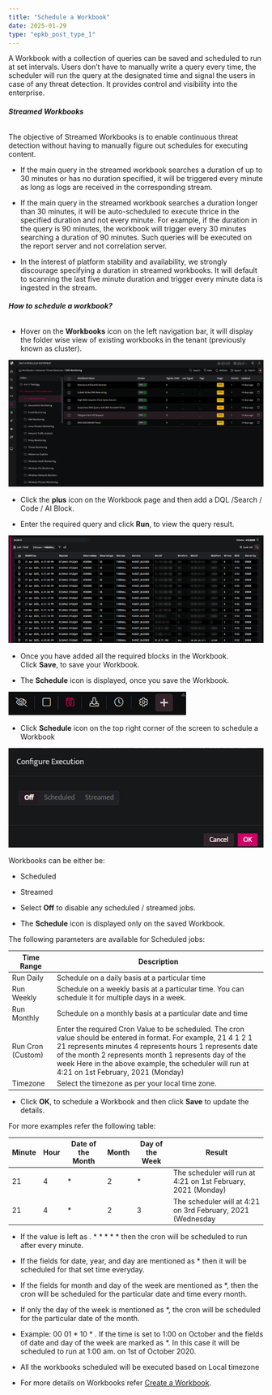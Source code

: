 ```yaml
---
title: "Schedule a Workbook"
date: 2025-01-29
type: "epkb_post_type_1"
---
```


  
A Workbook with a collection of queries can be saved and scheduled to run at set intervals. Users don’t have to manually write a query every time, the scheduler will run the query at the designated time and signal the users in case of any threat detection. It provides control and visibility into the enterprise.

###### **Streamed Workbooks**

The objective of Streamed Workbooks is to enable continuous threat detection without having to manually figure out schedules for executing content.

- If the main query in the streamed workbook searches a duration of up to 30 minutes or has no duration specified, it will be triggered every minute as long as logs are received in the corresponding stream.

- If the main query in the streamed workbook searches a duration longer than 30 minutes, it will be auto-scheduled to execute thrice in the specified duration and not every minute. For example, if the duration in the query is 90 minutes, the workbook will trigger every 30 minutes searching a duration of 90 minutes. Such queries will be executed on the report server and not correlation server.

- In the interest of platform stability and availability, we strongly discourage specifying a duration in streamed workbooks. It will default to scanning the last five minute duration and trigger every minute data is ingested in the stream.

###### **How to schedule a workbook?**

- Hover on the **Workbooks** icon on the left navigation bar, it will display the folder wise view of existing workbooks in the tenant (previously known as cluster).

![image 1-Dec-07-2023-12-09-45-0842-PM](./images-Schedule%20a%20Workbook/Schedule-a-Workbook-1.png)

- Click the **plus** icon on the Workbook page and then add a DQL /Search / Code / AI Block.

- Enter the required query and click **Run**, to view the query result.

![image 2-Dec-07-2023-12-10-02-3598-PM](./images-Schedule%20a%20Workbook/Schedule-a-Workbook-2.png)

- Once you have added all the required blocks in the Workbook. Click **Save**, to save your Workbook.

- The **Schedule** icon is displayed, once you save the Workbook.

![image 3-Dec-07-2023-12-10-14-2577-PM](./images-Schedule%20a%20Workbook/Schedule-a-Workbook-3.png)

- Click **Schedule** icon on the top right corner of the screen to schedule a Workbook

![image 4-Dec-07-2023-12-10-22-9318-PM](./images-Schedule%20a%20Workbook/Schedule-a-Workbook-4.png)

Workbooks can be either be:

- Scheduled

- Streamed

- Select **Off** to disable any scheduled / streamed jobs.

- The **Schedule** icon is displayed only on the saved Workbook.

The following parameters are available for Scheduled jobs:

| **Time Range** | **Description** |
| --- | --- |
| Run Daily | Schedule on a daily basis at a particular time |
| Run Weekly | Schedule on a weekly basis at a particular time. You can schedule it for multiple days in a week. |
| Run Monthly | Schedule on a monthly basis at a particular date and time |
| Run Cron (Custom) | Enter the required Cron Value to be scheduled. The cron value should be entered in format.      For example, 21 4 1 2 1   21 represents minutes   4 represents hours   1 represents date of the month   2 represents month   1 represents day of the week   Here in the above example, the scheduler will run at 4:21 on 1st February, 2021 (Monday) |
| Timezone | Select the timezone as per your local time zone. |

- Click **OK**, to schedule a Workbook and then click **Save** to update the details.

For more examples refer the following table:

| Minute | Hour | Date of the Month | Month | Day of the Week | Result |
| --- | --- | --- | --- | --- | --- |
| 21 | 4 | \* | 2 | \* | The scheduler will run at 4:21 on 1st February, 2021 (Monday) |
| 21 | 4 | \* | 2 | 3 | The scheduler will at 4:21 on 3rd February, 2021 (Wednesday |

- If the value is left as . \* \* \* \* \* then the cron will be scheduled to run after every minute.

- If the fields for date, year, and day are mentioned as \* then it will be scheduled for that set time everyday.

- If the fields for month and day of the week are mentioned as \*, then the cron will be scheduled for the particular date and time every month.

- If only the day of the week is mentioned as \*, the cron will be scheduled for the particular date of the month.

- Example: 00 01 \* 10 \* . If the time is set to 1:00 on October and the fields of date and day of the week are marked as \*. In this case it will be scheduled to run at 1:00 am. on 1st of October 2020.

- All the workbooks scheduled will be executed based on Local timezone

- For more details on Workbooks refer [Create a Workbook](https://dnif.it/kb/hunting-with-workbooks/getting-started-hunting-with-workbooks/how-to-create-a-workbook-2/).
